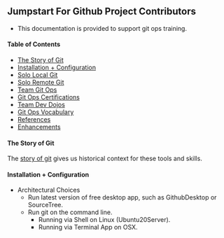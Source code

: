 ## Jumpstart For Github Project Contributors

- This documentation is provided to support git ops training.

#### Table of Contents
- [The Story of Git](#the-story-of-git)
- [Installation + Configuration](#installation-+-configuration)
- [Solo Local Git](#solo-local-git)
- [Solo Remote Git](#solo-remote-git)
- [Team Git Ops](#team-git-ops)
- [Git Ops Certifications](#git-ops-certifications)
- [Team Dev Dojos](#team-dev-dojos)
- [Git Ops Vocabulary]()
- [References]()
- [Enhancements]()

#### The Story of Git

The [story of git](docs/tech-docs/) gives us historical context for these tools and skills.

#### Installation + Configuration

- Architectural Choices
  - Run latest version of free desktop app, such as GithubDesktop or SourceTree.
  - Run git on the command line.
    - Running via Shell on Linux (Ubuntu20Server).
    - Running via Terminal App on OSX.


